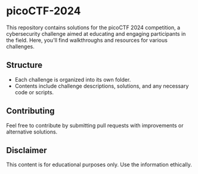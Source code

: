 # picoCTF-2024
This repository contains solutions for the picoCTF 2024 competition, a cybersecurity challenge aimed at educating and engaging participants in the field. Here, you'll find walkthroughs and resources for various challenges.

## Structure
- Each challenge is organized into its own folder.
- Contents include challenge descriptions, solutions, and any necessary code or scripts.

## Contributing
Feel free to contribute by submitting pull requests with improvements or alternative solutions.

## Disclaimer
This content is for educational purposes only. Use the information ethically.
